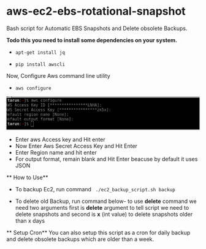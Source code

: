 # aws-ec2-ebs-rotational-snapshot

Bash script for Automatic EBS Snapshots and Delete obsolete Backups.

**Todo this you need to install some dependencies on your system.**

- ```apt-get install jq```

- ```pip install awscli```

Now, Configure Aws command line utility
- ```aws configure```

![awsconfigure](./images/awsconfigure.png  "awsconfigure")

- Enter aws Access key and Hit enter
- Now Enter Aws Secret Access Key and Hit Enter
- Enter Region name and hit enter
- For output format, remain blank and Hit Enter beacuse by default it uses JSON


** How to Use**

- To backup Ec2, run command 
``` ./ec2_backup_script.sh backup```

- To delete old Backup, run command below-
	to use **delete** command we need two arguments
	first is **delete** argument to tell script we need to delete snapshots and second is **x** (int value) to delete snapshots older than x days
	
** Setup Cron**
You can also setup this script as a cron for daily backup and delete obsolete backups which are older than a week.
